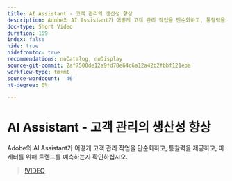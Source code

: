 ```yaml
---
title: AI Assistant - 고객 관리의 생산성 향상
description: Adobe의 AI Assistant가 어떻게 고객 관리 작업을 단순화하고, 통찰력을 제공하고, 마케터를 위해 트렌드를 예측하는지 확인하십시오.
doc-type: Short Video
duration: 159
index: false
hide: true
hidefromtoc: true
recommendations: noCatalog, noDisplay
source-git-commit: 2af7500de12a9fd78e64c6a12a42b2fbbf121eba
workflow-type: tm+mt
source-wordcount: '46'
ht-degree: 0%

---
```



# AI Assistant - 고객 관리의 생산성 향상

Adobe의 AI Assistant가 어떻게 고객 관리 작업을 단순화하고, 통찰력을 제공하고, 마케터를 위해 트렌드를 예측하는지 확인하십시오.

<!-- 82_OS512_3442427_158_ai-assistant-boosting-productivity-in-audience-management -->
>[!VIDEO](https://video.tv.adobe.com/v/3458182/?learn=on&enablevpops=true)
